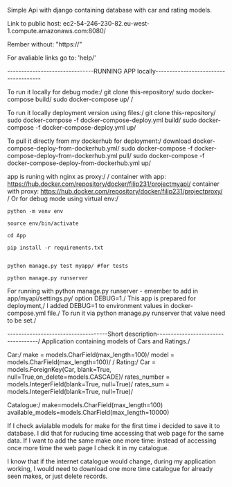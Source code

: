 Simple Api with django containing database with car and rating models.

Link to public host:
	ec2-54-246-230-82.eu-west-1.compute.amazonaws.com:8080/

Rember without: "https://" 

For avaliable links go to: 'help/'  

-------------------------------RUNNING APP locally-------------------------------------

To run it locally for debug mode:/ 
git clone this-repository/
sudo docker-compose build/
sudo docker-compose up/
/

To run it locally deployment version using files:/
git clone this-repository/
sudo docker-compose -f docker-compose-deploy.yml build/
sudo docker-compose -f docker-compose-deploy.yml up/


To pull it directly from my dockerhub for deployment:/
download docker-compose-deploy-from-dockerhub.yml/
sudo docker-compose -f docker-compose-deploy-from-dockerhub.yml pull/
sudo docker-compose -f docker-compose-deploy-from-dockerhub.yml up/

app is runing with nginx as proxy:/
/
container with app: https://hub.docker.com/repository/docker/filip231/projectmyapi/
container with proxy: https://hub.docker.com/repository/docker/filip231/projectproxy/
/
Or for debug mode using virtual env:/

	python -m venv env

	source env/bin/activate

	cd App

	pip install -r requirements.txt

	
	python manage.py test myapp/ #for tests

	python manage.py runserver
	
	

For running with python manage.py runserver - emember to add in app/myapi/settings.py/ option DEBUG=1./
This app is prepared for deployment,/
I added DEBUG=1 to environment values in docker-compose.yml file./
To run it via python manage.py runserver that value need to be set./

------------------------------------Short description-----------------------------------/
Application containing models of Cars and Ratings./

Car:/
    make = models.CharField(max_length=100)/
    model = models.CharField(max_length=100)/
/
Rating:/
    Car = models.ForeignKey(Car, blank=True, null=True,on_delete=models.CASCADE)/
    rates_number = models.IntegerField(blank=True, null=True)/
    rates_sum = models.IntegerField(blank=True, null=True)/

Catalogue:/
    make=models.CharField(max_length=100)
    available_models=models.CharField(max_length=10000)

If I check avialable models for make for the first time i decided to save it to database. 
I did that for ruducing time accessing that web page for the same data.
If I want to add the same make one more time: 
instead of accessing once more time the web page I check it in my catalogue.

I know that if the internet catalogue would change, during my application working, I would need to download one more time catalogue for already seen makes, or just delete records.













